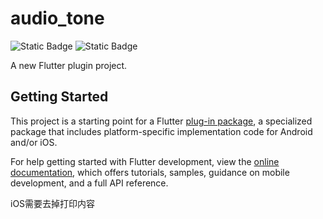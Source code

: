 # audio_tone

![Static Badge](https://img.shields.io/badge/bless-Cats-green)
![Static Badge](https://img.shields.io/badge/AI-doubao-pink)

A new Flutter plugin project.

## Getting Started

This project is a starting point for a Flutter
[plug-in package](https://flutter.dev/to/develop-plugins),
a specialized package that includes platform-specific implementation code for
Android and/or iOS.

For help getting started with Flutter development, view the
[online documentation](https://docs.flutter.dev), which offers tutorials,
samples, guidance on mobile development, and a full API reference.

iOS需要去掉打印内容
